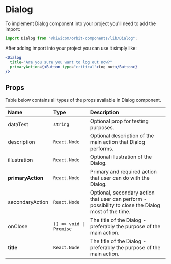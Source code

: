# Dialog

To implement Dialog component into your project you'll need to add the import:

```jsx
import Dialog from "@kiwicom/orbit-components/lib/Dialog";
```

After adding import into your project you can use it simply like:

```jsx
<Dialog
  title="Are you sure you want to log out now?"
  primaryAction={<Button type="critical">Log out</Button>}
/>
```

## Props

Table below contains all types of the props available in Dialog component.

| Name              | Type                    | Description                                                                                          |
| :---------------- | :---------------------- | :--------------------------------------------------------------------------------------------------- |
| dataTest          | `string`                | Optional prop for testing purposes.                                                                  |
| description       | `React.Node`            | Optional description of the main action that Dialog performs.                                        |
| illustration      | `React.Node`            | Optional illustration of the Dialog.                                                                 |
| **primaryAction** | `React.Node`            | Primary and required action that user can do with the Dialog.                                        |
| secondaryAction   | `React.Node`            | Optional, secondary action that user can perform - possibility to close the Dialog most of the time. |
| onClose           | `() => void \| Promise` | The title of the Dialog - preferably the purpose of the main action.                                 |
| **title**         | `React.Node`            | The title of the Dialog - preferably the purpose of the main action.                                 |
